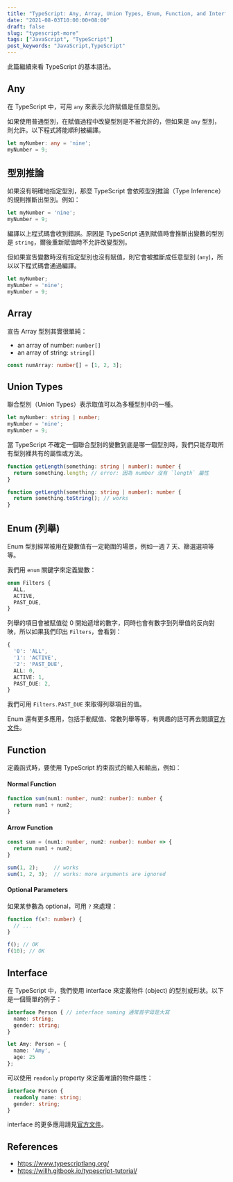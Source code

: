```yaml
---
title: "TypeScript: Any, Array, Union Types, Enum, Function, and Interface"
date: "2021-08-03T10:00:00+08:00"
draft: false
slug: "typescript-more"
tags: ["JavaScript", "TypeScript"]
post_keywords: "JavaScript,TypeScript"
---
```


此篇繼續來看 TypeScript 的基本語法。

<!--more-->

## Any

在 TypeScript 中，可用 `any` 來表示允許賦值是任意型別。

如果使用普通型別，在賦值過程中改變型別是不被允許的，但如果是 `any` 型別，則允許。以下程式將能順利被編譯。

```typescript
let myNumber: any = 'nine';
myNumber = 9;
```

## 型別推論

如果沒有明確地指定型別，那麼 TypeScript 會依照型別推論（Type Inference）的規則推斷出型別。例如：

```typescript
let myNumber = 'nine';
myNumber = 9;
```

編譯以上程式碼會收到錯誤。原因是 TypeScript 遇到賦值時會推斷出變數的型別是 `string`，爾後重新賦值時不允許改變型別。

但如果宣吿變數時沒有指定型別也沒有賦值，則它會被推斷成任意型別 (`any`)，所以以下程式碼會通過編譯。

```typescript
let myNumber;
myNumber = 'nine';
myNumber = 9;
```

## Array

宣告 Array 型別其實很單純：

- an array of number: `number[]`
- an array of string: `string[]`

```typescript
const numArray: number[] = [1, 2, 3];
```

## Union Types

聯合型別（Union Types）表示取值可以為多種型別中的一種。

```typescript
let myNumber: string | number;
myNumber = 'nine';
myNumber = 9;
```

當 TypeScript 不確定一個聯合型別的變數到底是哪一個型別時，我們只能存取所有型別裡共有的屬性或方法。

```typescript
function getLength(something: string | number): number {
  return something.length; // error: 因為 number 沒有 `length` 屬性
}
```

```typescript
function getLength(something: string | number): number {
  return something.toString(); // works
}
```

## Enum (列舉)

Enum 型別經常被用在變數值有一定範圍的場景，例如一週 7 天、篩選選項等等。

我們用 `enum` 關鍵字來定義變數：

```typescript
enum Filters {
  ALL,
  ACTIVE,
  PAST_DUE,
}
```

列舉的項目會被賦值從 0 開始遞增的數字，同時也會有數字到列舉值的反向對映，所以如果我們印出 `Filters`，會看到：

```typescript
{
  '0': 'ALL',
  '1': 'ACTIVE',
  '2': 'PAST_DUE',
  ALL: 0,
  ACTIVE: 1,
  PAST_DUE: 2,
}
```

我們可用 `Filters.PAST_DUE` 來取得列舉項目的值。

Enum 還有更多應用，包括手動賦值、常數列舉等等，有興趣的話可再去閱讀[官方文件](https://www.typescriptlang.org/docs/handbook/enums.html#numeric-enums)。

## Function

定義函式時，要使用 TypeScript 約束函式的輸入和輸出，例如：

#### Normal Function

```typescript
function sum(num1: number, num2: number): number {
  return num1 + num2;
}
```

#### Arrow Function

```typescript
const sum = (num1: number, num2: number): number => {
  return num1 + num2;
}

sum(1, 2);     // works
sum(1, 2, 3);  // works: more arguments are ignored
```

#### Optional Parameters

如果某參數為 optional，可用 `?` 來處理：

```typescript
function f(x?: number) {
  // ...
}

f(); // OK
f(10); // OK
```

## Interface

在 TypeScript 中，我們使用 interface 來定義物件 (object) 的型別或形狀。以下是一個簡單的例子：

```typescript
interface Person { // interface naming 通常首字母是大寫
  name: string;
  gender: string;
}

let Amy: Person = {
  name: 'Amy',
  age: 25
};
```

可以使用 `readonly` property 來定義唯讀的物件屬性：

```typescript
interface Person {
  readonly name: string;
  gender: string;
}
```

interface 的更多應用請見[官方文件](https://www.typescriptlang.org/docs/handbook/2/objects.html)。

## References

- https://www.typescriptlang.org/
- https://willh.gitbook.io/typescript-tutorial/
